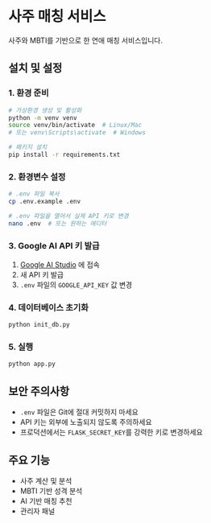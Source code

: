 # 사주 매칭 서비스

사주와 MBTI를 기반으로 한 연애 매칭 서비스입니다.

## 설치 및 설정

### 1. 환경 준비

```bash
# 가상환경 생성 및 활성화
python -m venv venv
source venv/bin/activate  # Linux/Mac
# 또는 venv\Scripts\activate  # Windows

# 패키지 설치
pip install -r requirements.txt
```

### 2. 환경변수 설정

```bash
# .env 파일 복사
cp .env.example .env

# .env 파일을 열어서 실제 API 키로 변경
nano .env  # 또는 원하는 에디터
```

### 3. Google AI API 키 발급

1. [Google AI Studio](https://makersuite.google.com/app/apikey) 에 접속
2. 새 API 키 발급
3. `.env` 파일의 `GOOGLE_API_KEY` 값 변경

### 4. 데이터베이스 초기화

```bash
python init_db.py
```

### 5. 실행

```bash
python app.py
```

## 보안 주의사항

- `.env` 파일은 Git에 절대 커밋하지 마세요
- API 키는 외부에 노출되지 않도록 주의하세요
- 프로덕션에서는 `FLASK_SECRET_KEY`를 강력한 키로 변경하세요

## 주요 기능

- 사주 계산 및 분석
- MBTI 기반 성격 분석
- AI 기반 매칭 추천
- 관리자 패널
